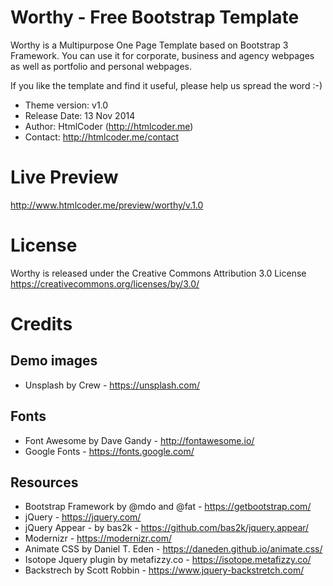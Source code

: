 Worthy - Free Bootstrap Template
=======================================================================

Worthy is a Multipurpose One Page Template based on Bootstrap 3 Framework. 
You can use it for corporate, business and agency webpages as well as 
portfolio and personal webpages.

If you like the template and find it useful, please help us spread the word :-)

- Theme version: v1.0
- Release Date: 13 Nov 2014
- Author: HtmlCoder (http://htmlcoder.me)
- Contact: http://htmlcoder.me/contact

Live Preview
=======================================================================
http://www.htmlcoder.me/preview/worthy/v.1.0

License
=======================================================================
Worthy is released under the Creative Commons Attribution 3.0 License
https://creativecommons.org/licenses/by/3.0/

Credits
=======================================================================

Demo images
------------------------------------------------------
- Unsplash by Crew - https://unsplash.com/

Fonts
------------------------------------------------------
- Font Awesome by Dave Gandy - http://fontawesome.io/
- Google Fonts - https://fonts.google.com/

Resources
------------------------------------------------------
- Bootstrap Framework by @mdo and @fat - https://getbootstrap.com/
- jQuery - https://jquery.com/
- jQuery Appear - by bas2k - https://github.com/bas2k/jquery.appear/
- Modernizr - https://modernizr.com/
- Animate CSS by Daniel T. Eden - https://daneden.github.io/animate.css/
- Isotope Jquery plugin by metafizzy.co - https://isotope.metafizzy.co/
- Backstrech by Scott Robbin - https://www.jquery-backstretch.com/
